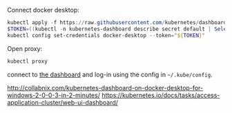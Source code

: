Connect docker desktop:

```powershell
kubectl apply -f https://raw.githubusercontent.com/kubernetes/dashboard/v2.0.0-beta4/aio/deploy/recommended.yaml
$TOKEN=((kubectl -n kubernetes-dashboard describe secret default | Select-String "token:") -split " +")[1]
kubectl config set-credentials docker-desktop --token="${TOKEN}"
```

Open proxy:

```powershell
kubectl proxy
```

connect to [the dashboard](http://localhost:8001/api/v1/namespaces/kubernetes-dashboard/services/https:kubernetes-dashboard:/proxy) and log-in using the config in `~/.kube/config`.

http://collabnix.com/kubernetes-dashboard-on-docker-desktop-for-windows-2-0-0-3-in-2-minutes/
https://kubernetes.io/docs/tasks/access-application-cluster/web-ui-dashboard/